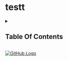 # testt
<details>
  <summary><h2> Table Of Contents </h2></summary>
### ➤ [JEE Mains]()
### ➤ [JEE Advanced]()
  
</details>

[![GitHub Logo](https://graph.org//file/4b047bb92c4dbf0db14d4.png)](https://github.com/MoonWalker440/Music-Megathread)
